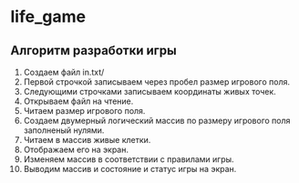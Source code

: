 # life_game
## Алгоритм разработки игры
1. Создаем файл in.txt/
2. Первой строчкой записываем через пробел размер игрового поля.
3. Следующими строчками записываем координаты живых точек.
4. Открываем файл на чтение.
5. Читаем размер игрового поля.
6. Создаем двумерный логический массив по размеру игрового поля заполненый нулями.
7. Читаем в массив живые клетки.
8. Отображаем его на экран.
9. Изменяем массив в соответствии с правилами игры.
10. Выводим массив и состояние и статус игры на экран.


